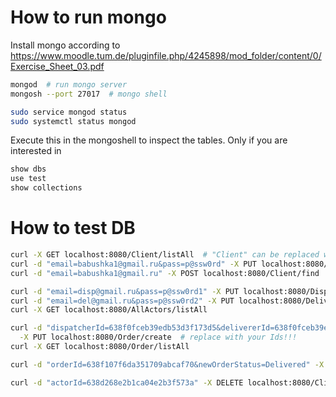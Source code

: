 # How to run mongo

Install mongo according to 
https://www.moodle.tum.de/pluginfile.php/4245898/mod_folder/content/0/Exercise_Sheet_03.pdf

```bash
mongod  # run mongo server
mongosh --port 27017  # mongo shell

sudo service mongod status
sudo systemctl status mongod
```

Execute this in the mongoshell to inspect the tables. Only if you are interested in
```bash
show dbs
use test
show collections

```

# How to test DB
```bash
curl -X GET localhost:8080/Client/listAll  # "Client" can be replaced with "Dispatcher","Deliverer" or "AllActors"
curl -d "email=babushka1@gmail.ru&pass=p@ssw0rd" -X PUT localhost:8080/Client/create
curl -d "email=babushka1@gmail.ru" -X POST localhost:8080/Client/find

curl -d "email=disp@gmail.ru&pass=p@ssw0rd1" -X PUT localhost:8080/Dispatcher/create
curl -d "email=del@gmail.ru&pass=p@ssw0rd2" -X PUT localhost:8080/Deliverer/create
curl -X GET localhost:8080/AllActors/listAll

curl -d "dispatcherId=638f0fceb39edb53d3f173d5&delivererId=638f0fceb39edb53d3f173d6&clientId=638f0fc1b39edb53d3f173d4&street=ErsteStraße" \
  -X PUT localhost:8080/Order/create  # replace with your Ids!!!
curl -X GET localhost:8080/Order/listAll

curl -d "orderId=638f107f6da351709abcaf70&newOrderStatus=Delivered" -X PUT localhost:8080/Order/updateOrderStatus

curl -d "actorId=638d268e2b1ca04e2b3f573a" -X DELETE localhost:8080/Client/delete
```
